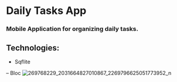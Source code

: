 # Daily Tasks App
### Mobile Application for organizing daily tasks.


## Technologies:
- Sqflite 

– Bloc
![269768229_2031664827010867_2269796625051773952_n](https://user-images.githubusercontent.com/82876394/201559577-87f7cfe8-c861-4627-b559-f48579e74099.jpg)
